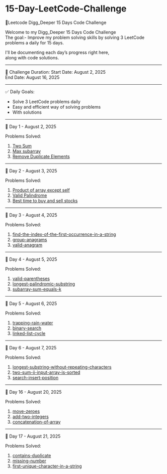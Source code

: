 # 15-Day-LeetCode-Challenge
🚀Leetcode Digg_Deeper 15 Days Code Challenge

Welcome to my Digg_Deeper 15 Days Code Challenge  
The goal:- Improve my problem solving skills by solving 3 LeetCode problems a daily for 15 days.

I'll be documenting each day’s progress right here,  
along with code solutions.

---

📅 Challenge Duration: 
Start Date: August 2, 2025  
End Date: August 16, 2025  

---

✅ Daily Goals:
- Solve 3 LeetCode problems daily
- Easy and efficient way of solving problems  
- With solutions 

---

📘 Day 1 - August 2, 2025

Problems Solved:
1. [Two Sum](https://leetcode.com/problems/two-sum) 
2. [Max subarray](https://leetcode.com/problems/maximum-subarray)
3. [Remove Duplicate Elements](https://leetcode.com/problems/remove-duplicates-from-sorted-array)

---
📘 Day 2 - August 3, 2025

Problems Solved:
1. [Product of array except self](https://leetcode.com/problems/product-of-array-except-self) 
2. [Valid Palindrome](https://leetcode.com/problems/valid-palindrome)
3. [Best time to buy and sell stocks](https://leetcode.com/problems/best-time-to-buy-and-sell-stock)

---
📘 Day 3 - August 4, 2025

Problems Solved:
1. [find-the-index-of-the-first-occurrence-in-a-string](https://leetcode.com/problems/find-the-index-of-the-first-occurrence-in-a-string) 
2. [group-anagrams](https://leetcode.com/problems/group-anagrams)
3. [valid-anagram](https://leetcode.com/problems/valid-anagram)

---
📘 Day 4 - August 5, 2025

Problems Solved:
1. [valid-parentheses](https://leetcode.com/problems/valid-parentheses) 
2. [longest-palindromic-substring](https://leetcode.com/problems/longest-palindromic-substring)
3. [subarray-sum-equals-k](https://leetcode.com/problems/subarray-sum-equals-k)

---
📘 Day 5 - August 6, 2025

Problems Solved:
1. [trapping-rain-water](https://leetcode.com/problems/trapping-rain-water) 
2. [binary-search](https://leetcode.com/problems/binary-search)
3. [linked-list-cycle](https://leetcode.com/problems/linked-list-cycle)

---
📘 Day 6 - August 7, 2025

Problems Solved:
1. [longest-substring-without-repeating-characters](https://leetcode.com/problems/longest-substring-without-repeating-characters) 
2. [two-sum-ii-input-array-is-sorted](https://leetcode.com/problems/two-sum-ii-input-array-is-sorted)
3. [search-insert-position](https://leetcode.com/problems/search-insert-position)

---
📘 Day 16 - August 20, 2025

Problems Solved:
1. [move-zeroes](https://leetcode.com/problems/move-zeroes) 
2. [add-two-integers](https://leetcode.com/problems/add-two-integers)
3. [concatenation-of-array](https://leetcode.com/problems/concatenation-of-array)

---
📘 Day 17 - August 21, 2025

Problems Solved:
1. [contains-duplicate](https://leetcode.com/problems/contains-duplicate) 
2. [missing-number](https://leetcode.com/problems/missing-number)
3. [first-unique-character-in-a-string](https://leetcode.com/problems/first-unique-character-in-a-string)
